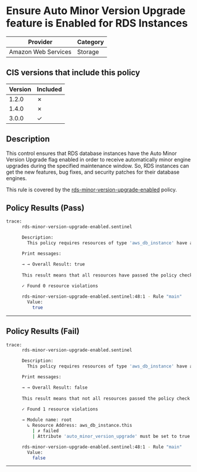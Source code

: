# Ensure Auto Minor Version Upgrade feature is Enabled for RDS Instances

| Provider            | Category     |
|---------------------|--------------|
| Amazon Web Services | Storage      |

## CIS versions that include this policy

| Version | Included |
|---------|----------|
| 1.2.0   | &cross;  |
| 1.4.0   | &cross;  |
| 3.0.0   | &check;  |

## Description

This control ensures that RDS database instances have the Auto Minor Version Upgrade flag enabled in order to receive automatically minor engine upgrades during the specified maintenance window. So, RDS instances can get the new features, bug fixes, and security patches for their database engines.

This rule is covered by the [rds-minor-version-upgrade-enabled](../../policies/rds-minor-version-upgrade-enabled.sentinel) policy.

## Policy Results (Pass)
```bash
trace:
      rds-minor-version-upgrade-enabled.sentinel

      Description:
        This policy requires resources of type 'aws_db_instance' have attribute 'auto_minor_version_upgrade' set to true.

      Print messages:

      → → Overall Result: true
      
      This result means that all resources have passed the policy check for the policy rds-minor-version-upgrade-enabled.
      
      ✓ Found 0 resource violations

      rds-minor-version-upgrade-enabled.sentinel:48:1 - Rule "main"
        Value:
          true
```

---

## Policy Results (Fail)
```bash
trace:
      rds-minor-version-upgrade-enabled.sentinel

      Description:
        This policy requires resources of type 'aws_db_instance' have attribute 'auto_minor_version_upgrade' set to true.

      Print messages:

      → → Overall Result: false
      
      This result means that not all resources passed the policy check and the protected behavior is not allowed for the policy rds-minor-version-upgrade-enabled.
      
      ✓ Found 1 resource violations

      → Module name: root
        ↳ Resource Address: aws_db_instance.this
          | ✗ failed
          | Attribute 'auto_minor_version_upgrade' must be set to true for 'aws_db_instance' resources. Refer to https://docs.aws.amazon.com/securityhub/latest/userguide/rds-controls.html#rds-13 for more details.

      rds-minor-version-upgrade-enabled.sentinel:48:1 - Rule "main"
        Value:
          false
```

---